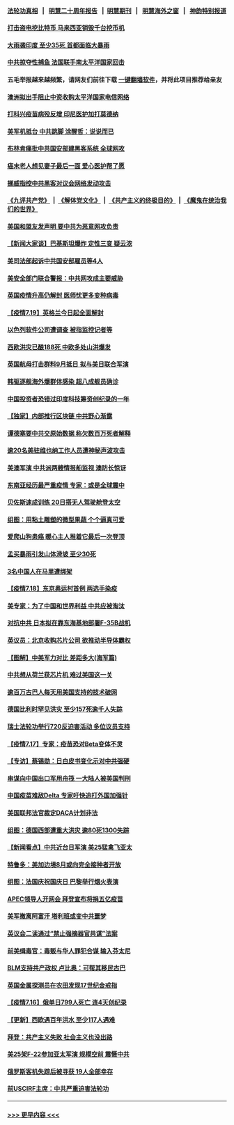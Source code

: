 #### [法轮功真相](https://github.com/gfw-breaker/truth/blob/master/README.md?t=0) &nbsp;&nbsp;|&nbsp;&nbsp; [明慧二十周年报告](https://github.com/gfw-breaker/mh-reports/blob/master/README.md?t=0) &nbsp;&nbsp;|&nbsp;&nbsp;[明慧期刊](https://github.com/gfw-breaker/mh-qikan) &nbsp;&nbsp;|&nbsp;&nbsp; [明慧海外之窗](https://github.com/gfw-breaker/mh-news/blob/master/README.md?t=0) &nbsp;&nbsp;|&nbsp;&nbsp; [神韵特别报道](https://github.com/gfw-breaker/mh-news/blob/master/shenyun.md?t=0)
#### [打击盗电挖比特币 马来西亚销毁千台挖币机](../pages/nsc418/n13099735.md?t=07200601) 
#### [大雨袭印度 至少35死 首都面临大暴雨](../pages/nsc418/n13099882.md?t=07200601) 
#### [中共掠夺性捕鱼 法国联手南太平洋国家回击](../pages/nsc418/n13099676.md?t=07200601) 
#### 五毛举报越来越频繁，请网友们前往下载 [一键翻墙软件](https://github.com/gfw-breaker/ssr-accounts)，并将此项目推荐给亲友
#### [澳洲拟出手阻止中资收购太平洋国家电信网络](../pages/nsc418/n13099535.md?t=07200601) 
#### [打科兴疫苗病殁反增 印尼医护加打莫德纳](../pages/nsc418/n13099340.md?t=07200601) 
#### [美军机抵台 中共跳脚 涂醒哲：说说而已](../pages/nsc418/n13099379.md?t=07200601) 
#### [布林肯痛批中共国安部建黑客系统 全球网攻](../pages/nsc418/n13099506.md?t=07200601) 
#### [癌末老人想见妻子最后一面 爱心医护帮了愿](../pages/nsc418/n13098220.md?t=07200601) 
#### [挪威指控中共黑客对议会网络发动攻击](../pages/nsc418/n13099621.md?t=07200601) 
#### [《九评共产党》](https://github.com/begood0513/9ping.md/blob/master/README.md) &nbsp;|&nbsp; [《解体党文化》](../../../../jtdwh.md/blob/master/README.md)  &nbsp;|&nbsp; [《共产主义的终极目的》](../../../../gczydzjmd.md/blob/master/README.md) &nbsp;|&nbsp; [《魔鬼在统治我们的世界》](../../../../mgztzwmdsj.md/blob/master/README.md) 
#### [美国和盟友发声明 要中共为恶意网攻负责](../pages/nsc418/n13099486.md?t=07200601) 
#### [【新闻大家谈】巴基斯坦爆炸 定性三变 疑云浓](../pages/nsc418/n13099122.md?t=07200601) 
#### [美司法部起诉中共国安部雇员等4人](../pages/nsc418/n13099431.md?t=07200601) 
#### [美安全部门联合警报：中共网攻成主要威胁](../pages/nsc418/n13098721.md?t=07200601) 
#### [英国疫情升高仍解封 医师忧更多变种病毒](../pages/nsc418/n13099314.md?t=07200601) 
#### [【疫情7.19】英格兰今日起全面解封](../pages/nsc418/n13098843.md?t=07200601) 
#### [以色列软件公司遭调查 被指监控记者等](../pages/nsc418/n13098746.md?t=07200601) 
#### [西欧洪灾已酿188死 中欧多处山洪爆发](../pages/nsc418/n13098256.md?t=07200601) 
#### [英国航母打击群料9月抵日 拟与美日联合军演](../pages/nsc418/n13097990.md?t=07200601) 
#### [韩驱逐舰海外爆群体感染 超八成舰员确诊](../pages/nsc418/n13097981.md?t=07200601) 
#### [中国投资者恐错过印度科技筹资创纪录的一年](../pages/nsc418/n13084670.md?t=07200601) 
#### [【独家】内部推行区块链 中共野心渐露](../pages/nsc418/n13094145.md?t=07200601) 
#### [谭德塞要中共交原始数据 称欠数百万死者解释](../pages/nsc418/n13097567.md?t=07200601) 
#### [逾20名美驻维也纳工作人员遭神秘声波攻击](../pages/nsc418/n13097477.md?t=07200601) 
#### [美澳军演 中共派两艘情报船监视 澳防长惊讶](../pages/nsc418/n13097237.md?t=07200601) 
#### [东南亚经历最严重疫情 专家：或是全球震中](../pages/nsc418/n13097282.md?t=07200601) 
#### [贝佐斯速成训练 20日搭无人驾驶舱登太空](../pages/nsc418/n13097128.md?t=07200601) 
#### [组图：用粘土雕塑的微型果蔬 个个逼真可爱](../pages/nsc418/n13096570.md?t=07200601) 
#### [爱爬山狗患癌 暖心主人推着它最后一次登顶](../pages/nsc418/n13096603.md?t=07200601) 
#### [孟买暴雨引发山体滑坡 至少30死](../pages/nsc418/n13097044.md?t=07200601) 
#### [3名中国人在马里遭绑架](../pages/nsc418/n13096912.md?t=07200601) 
#### [【疫情7.18】东京奥运村首例 两选手染疫](../pages/nsc418/n13096752.md?t=07200601) 
#### [美专家：为了中国和世界利益 中共应被淘汰](../pages/nsc418/n13082858.md?t=07200601) 
#### [对抗中共 日本拟在靠东海基地部署F-35B战机](../pages/nsc418/n13096059.md?t=07200601) 
#### [英议员：北京收购芯片公司 欲推动半导体霸权](../pages/nsc418/n13095989.md?t=07200601) 
#### [【图解】中美军力对比 差距多大(海军篇)](../pages/nsc418/n13091904.md?t=07200601) 
#### [中共想从荷兰获芯片机 难过美国这一关](../pages/nsc418/n13095864.md?t=07200601) 
#### [逾百万古巴人每天用美国支持的技术破网](../pages/nsc418/n13095873.md?t=07200601) 
#### [德国比利时罕见洪灾 至少157死逾千人失踪](../pages/nsc418/n13095530.md?t=07200601) 
#### [瑞士法轮功举行720反迫害活动 多位议员支持](../pages/nsc418/n13095283.md?t=07200601) 
#### [【疫情7.17】专家：疫苗恐对Beta变体不灵](../pages/nsc418/n13095336.md?t=07200601) 
#### [【专访】蔡锡勋：日白皮书变化示对中共强硬](../pages/nsc418/n13095106.md?t=07200601) 
#### [串谋向中国出口军用舟筏 一大陆人被美国判刑](../pages/nsc418/n13095093.md?t=07200601) 
#### [中国疫苗难敌Delta 专家吁快追打外国加强针](../pages/nsc418/n13095150.md?t=07200601) 
#### [美国联邦法官裁定DACA计划非法](../pages/nsc418/n13094889.md?t=07200601) 
#### [组图：德国西部遭重大洪灾 逾80死1300失踪](../pages/nsc418/n13093185.md?t=07200601) 
#### [【新闻看点】中共近台日军演 美25猛禽飞亚太](../pages/nsc418/n13094168.md?t=07200601) 
#### [特鲁多：美加边境8月或向完全接种者开放](../pages/nsc418/n13094431.md?t=07200601) 
#### [组图：法国庆祝国庆日 巴黎举行烟火表演](../pages/nsc418/n13093629.md?t=07200601) 
#### [APEC领导人开网会 拜登宣布将捐五亿疫苗](../pages/nsc418/n13094382.md?t=07200601) 
#### [美军撤离阿富汗 塔利班或变中共噩梦](../pages/nsc418/n13094370.md?t=07200601) 
#### [英议会二读通过“禁止强摘器官共谋”法案](../pages/nsc418/n13094147.md?t=07200601) 
#### [前美缉毒官：毒贩与华人罪犯合谋 输入芬太尼](../pages/nsc418/n13094090.md?t=07200601) 
#### [BLM支持共产政权 卢比奥：可帮其移民古巴](../pages/nsc418/n13093807.md?t=07200601) 
#### [英国金属探测员在农田发现17世纪金戒指](../pages/nsc418/n13092356.md?t=07200601) 
#### [【疫情7.16】俄单日799人死亡 连4天创纪录](../pages/nsc418/n13093112.md?t=07200601) 
#### [【更新】西欧遇百年洪水 至少117人遇难](../pages/nsc418/n13090843.md?t=07200601) 
#### [拜登：共产主义失败 社会主义也没出路](../pages/nsc418/n13093733.md?t=07200601) 
#### [美25架F-22参加亚太军演 规模空前 震慑中共](../pages/nsc418/n13093658.md?t=07200601) 
#### [俄罗斯客机失踪后被寻获 19人全部幸存](../pages/nsc418/n13093639.md?t=07200601) 
#### [前USCIRF主席：中共严重迫害法轮功](../pages/nsc418/n13093171.md?t=07200601) 

----
#### [ >>> 更早内容 <<< ](../indexes/nsc418-earlier.md)
